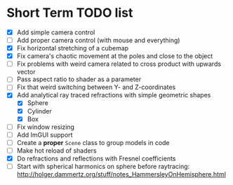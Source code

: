 # Short Term TODO list

- [X] Add simple camera control
- [ ] Add proper camera control (with mouse and everything)
- [X] Fix horizontal stretching of a cubemap
- [X] Fix camera's chaotic movement at the poles and close to the object
- [ ] Fix problems with weird camera related to cross product with upwards vector
- [ ] Pass aspect ratio to shader as a parameter
- [ ] Fix that weird switching between Y- and Z-coordinates
- [X] Add analytical ray traced refractions with simple geometric shapes
  - [X] Sphere
  - [X] Cylinder
  - [X] Box
- [ ] Fix window resizing
- [ ] Add ImGUI support
- [ ] Create a **proper** `Scene` class to group models in code
- [ ] Make hot reload of shaders
- [X] Do refractions and reflections with Fresnel coefficients
- [ ] Start with spherical harmonics on sphere before raytracing: http://holger.dammertz.org/stuff/notes_HammersleyOnHemisphere.html
